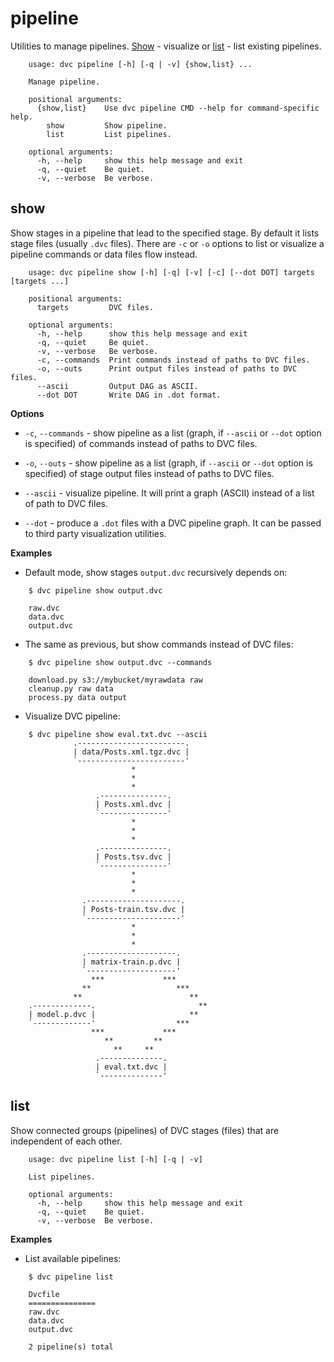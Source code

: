 # pipeline

Utilities to manage pipelines. [Show](#show) - visualize or [list](#list) - list
existing pipelines.

```usage
    usage: dvc pipeline [-h] [-q | -v] {show,list} ...

    Manage pipeline.

    positional arguments:
      {show,list}    Use dvc pipeline CMD --help for command-specific help.
        show         Show pipeline.
        list         List pipelines.

    optional arguments:
      -h, --help     show this help message and exit
      -q, --quiet    Be quiet.
      -v, --verbose  Be verbose.
```

## show

Show stages in a pipeline that lead to the specified stage. By default it lists
stage files (usually `.dvc` files). There are `-c` or `-o` options to list or
visualize a pipeline commands or data files flow instead.

```usage
    usage: dvc pipeline show [-h] [-q] [-v] [-c] [--dot DOT] targets [targets ...]

    positional arguments:
      targets         DVC files.

    optional arguments:
      -h, --help      show this help message and exit
      -q, --quiet     Be quiet.
      -v, --verbose   Be verbose.
      -c, --commands  Print commands instead of paths to DVC files.
      -o, --outs      Print output files instead of paths to DVC files.
      --ascii         Output DAG as ASCII.
      --dot DOT       Write DAG in .dot format.
```

**Options**

* `-c`, `--commands` - show pipeline as a list (graph, if `--ascii` or `--dot`
option is specified) of commands instead of paths to DVC files.

* `-o`, `--outs` - show pipeline as a list (graph, if `--ascii` or `--dot`
option is specified) of stage output files instead of paths to DVC files.

* `--ascii` - visualize pipeline. It will print a graph (ASCII) instead of a
list of path to DVC files.

* `--dot` - produce a `.dot` files with a DVC pipeline graph. It can be passed
to third party visualization utilities.


**Examples**

* Default mode, show stages `output.dvc` recursively depends on:

```dvc
    $ dvc pipeline show output.dvc

    raw.dvc
    data.dvc
    output.dvc
```

* The same as previous, but show commands instead of DVC files:

```dvc
    $ dvc pipeline show output.dvc --commands

    download.py s3://mybucket/myrawdata raw
    cleanup.py raw data
    process.py data output
```

* Visualize DVC pipeline:

```dvc
    $ dvc pipeline show eval.txt.dvc --ascii
              .------------------------.
              | data/Posts.xml.tgz.dvc |
              `------------------------'
                           *
                           *
                           *
                   .---------------.
                   | Posts.xml.dvc |
                   `---------------'
                           *
                           *
                           *
                   .---------------.
                   | Posts.tsv.dvc |
                   `---------------'
                           *
                           *
                           *
                .---------------------.
                | Posts-train.tsv.dvc |
                `---------------------'
                           *
                           *
                           *
                .--------------------.
                | matrix-train.p.dvc |
                `--------------------'
                  ***             ***
                **                   ***
              **                        **
    .-------------.                       **
    | model.p.dvc |                     **
    `-------------'                  ***
                  ***             ***
                     **         **
                       **     **
                   .--------------.
                   | eval.txt.dvc |
                   `--------------'
```

## list

Show connected groups (pipelines) of DVC stages (files) that are independent of
each other.

```usage
    usage: dvc pipeline list [-h] [-q | -v]

    List pipelines.

    optional arguments:
      -h, --help     show this help message and exit
      -q, --quiet    Be quiet.
      -v, --verbose  Be verbose.
```

**Examples**

* List available pipelines:

```dvc
    $ dvc pipeline list

    Dvcfile
    ===============
    raw.dvc
    data.dvc
    output.dvc

    2 pipeline(s) total
```
